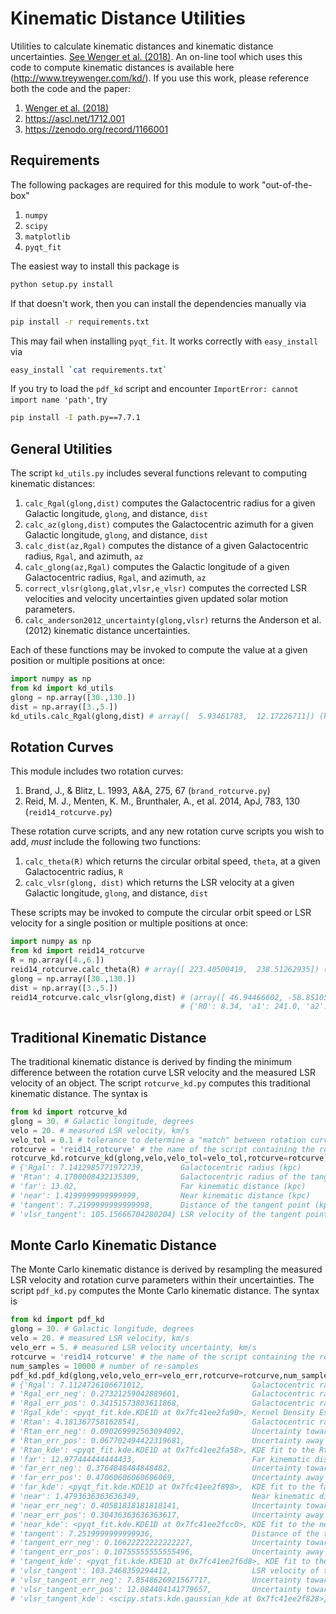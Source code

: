# Kinematic Distance Utilities
Utilities to calculate kinematic distances and kinematic distance uncertainties. [See Wenger et al. (2018)](http://adsabs.harvard.edu/abs/2018ApJ...856...52W). An on-line tool which uses this code to compute kinematic distances is available here (http://www.treywenger.com/kd/). If you use this work, please reference both the code and the paper:
1. [Wenger et al. (2018)](http://adsabs.harvard.edu/abs/2018ApJ...856...52W)
2. https://ascl.net/1712.001
3. https://zenodo.org/record/1166001

## Requirements
The following packages are required for this module to work "out-of-the-box"
1. `numpy`
2. `scipy`
3. `matplotlib`
4. `pyqt_fit`

The easiest way to install this package is
```bash
python setup.py install
```

If that doesn't work, then you can install the dependencies manually via
```bash
pip install -r requirements.txt
```
This may fail when installing `pyqt_fit`. It works correctly with `easy_install` via
```bash
easy_install `cat requirements.txt`
```
If you try to load the `pdf_kd` script and encounter `ImportError: cannot import name 'path'`, try 
```bash
pip install -I path.py==7.7.1
```

## General Utilities
The script `kd_utils.py` includes several functions relevant to computing kinematic distances:
1. `calc_Rgal(glong,dist)` computes the Galactocentric radius for a given Galactic longitude, `glong`, and distance, `dist`
2. `calc_az(glong,dist)` computes the Galactocentric azimuth for a given Galactic longitude, `glong`, and distance, `dist`
3. `calc_dist(az,Rgal)` computes the distance of a given Galactocentric radius, `Rgal`, and azimuth, `az`
4. `calc_glong(az,Rgal)` computes the Galactic longitude of a given Galactocentric radius, `Rgal`, and azimuth, `az`
5. `correct_vlsr(glong,glat,vlsr,e_vlsr)` computes the corrected LSR velocities and velocity uncertainties given updated solar motion parameters.
6. `calc_anderson2012_uncertainty(glong,vlsr)` returns the Anderson et al. (2012) kinematic distance uncertainties.

Each of these functions may be invoked to compute the value at a given position or multiple positions at once:
```python
import numpy as np
from kd import kd_utils
glong = np.array([30.,130.])
dist = np.array([3.,5.])
kd_utils.calc_Rgal(glong,dist) # array([  5.93461783,  12.17226711]) (kpc)
```

## Rotation Curves
This module includes two rotation curves: 
1. Brand, J., & Blitz, L. 1993, A&A, 275, 67 (`brand_rotcurve.py`)
2. Reid, M. J., Menten, K. M., Brunthaler, A., et al. 2014, ApJ, 783, 130 (`reid14_rotcurve.py`)

These rotation curve scripts, and any new rotation curve scripts you wish to add, *must* include the following two functions:
1. `calc_theta(R)` which returns the circular orbital speed, `theta`, at a given Galactocentric radius, `R`
2. `calc_vlsr(glong, dist)` which returns the LSR velocity at a given Galactic longitude, `glong`, and distance, `dist`

These scripts may be invoked to compute the circular orbit speed or LSR velocity for a single position or multiple positions at once:

```python
import numpy as np
from kd import reid14_rotcurve
R = np.array([4.,6.])
reid14_rotcurve.calc_theta(R) # array([ 223.40500419,  238.51262935]) (km/s)
glong = np.array([30.,130.])
dist = np.array([3.,5.])
reid14_rotcurve.calc_vlsr(glong,dist) # (array([ 46.94466602, -58.85105356]), (km/s)
                                      # {'R0': 8.34, 'a1': 241.0, 'a2': 0.9, 'a3': 1.46}) (rotation curve parameters)
```

## Traditional Kinematic Distance
The traditional kinematic distance is derived by finding the minimum difference between the rotation curve LSR velocity and the measured LSR velocity of an object. The script `rotcurve_kd.py` computes this traditional kinematic distance. The syntax is
```python
from kd import rotcurve_kd
glong = 30. # Galactic longitude, degrees
velo = 20. # measured LSR velocity, km/s
velo_tol = 0.1 # tolerance to determine a "match" between rotation curve and measured LSR velocity (km/s)
rotcurve = 'reid14_rotcurve' # the name of the script containing the rotation curve
rotcurve_kd.rotcurve_kd(glong,velo,velo_tol=velo_tol,rotcurve=rotcurve)
# {'Rgal': 7.1412985771972739,        Galactocentric radius (kpc)
# 'Rtan': 4.1700008432135309,         Galactocentric radius of the tangent point (kpc)
# 'far': 13.02,                       Far kinematic distance (kpc)
# 'near': 1.4199999999999999,         Near kinematic distance (kpc)
# 'tangent': 7.2199999999999998,      Distance of the tangent point (kpc)
# 'vlsr_tangent': 105.15666704280204} LSR velocity of the tangent point (km/s)
```

## Monte Carlo Kinematic Distance
The Monte Carlo kinematic distance is derived by resampling the measured LSR velocity and rotation curve parameters within their uncertainties. The script `pdf_kd.py` computes the Monte Carlo kinematic distance. The syntax is
```python
from kd import pdf_kd
glong = 30. # Galactic longitude, degrees
velo = 20. # measured LSR velocity, km/s
velo_err = 5. # measured LSR velocity uncertainty, km/s
rotcurve = 'reid14_rotcurve' # the name of the script containing the rotation curve
num_samples = 10000 # number of re-samples
pdf_kd.pdf_kd(glong,velo,velo_err=velo_err,rotcurve=rotcurve,num_samples=num_samples)
# {'Rgal': 7.1124726106671012,                        Galactocentric radius (kpc)
# 'Rgal_err_neg': 0.27321259042889601,                Galactocentric radius uncertainty toward the Galactic Center (kpc)
# 'Rgal_err_pos': 0.34151573803611868,                Galactocentric radius uncertainty away from the Galactic Center (kpc)
# 'Rgal_kde': <pyqt_fit.kde.KDE1D at 0x7fc41ee2fa90>, Kernel Density Estimator (KDE) fit to the Rgal probability distribution function (PDF)
# 'Rtan': 4.1813677581628541,                         Galactocentric radius of the tangent point (kpc)
# 'Rtan_err_neg': 0.090269992563094092,               Uncertainty toward the Galactic Center (kpc)
# 'Rtan_err_pos': 0.067702494422319681,               Uncertainty away from the Galactic Center (kpc)
# 'Rtan_kde': <pyqt_fit.kde.KDE1D at 0x7fc41ee2fa58>, KDE fit to the Rtan PDF
# 'far': 12.977444444444433,                          Far kinematic distance (kpc)
# 'far_err_neg': 0.3764848484848482,                  Uncertainty toward the Sun (kpc)
# 'far_err_pos': 0.47060606060606069,                 Uncertainty away from the Sun (kpc)
# 'far_kde': <pyqt_fit.kde.KDE1D at 0x7fc41ee2f898>,  KDE fit to the far PDF
# 'near': 1.4793636363636349,                         Near kinematic distance (kpc)
# 'near_err_neg': 0.40581818181818141,                Uncertainty toward the Sun (kpc)
# 'near_err_pos': 0.30436363636363617,                Uncertainty away from the Sun (kpc)
# 'near_kde': <pyqt_fit.kde.KDE1D at 0x7fc41ee2fcc0>, KDE fit to the near PDF
# 'tangent': 7.2519999999999936,                      Distance of the tangent point (kpc)
# 'tangent_err_neg': 0.16622222222222227,             Uncertainty toward the Sun (kpc)
# 'tangent_err_pos': 0.10755555555555496,             Uncertainty away from the Sun (kpc)
# 'tangent_kde': <pyqt_fit.kde.KDE1D at 0x7fc41ee2f6d8>, KDE fit to the tangent PDF
# 'vlsr_tangent': 103.2468359294412,                  LSR velocity of the tangent point (km/s)
# 'vlsr_tangent_err_neg': 7.8548626921567717,         Uncertainty toward negative LSR velocity (km/s)
# 'vlsr_tangent_err_pos': 12.084404141779657,         Uncertainty toward positive LSR velocity (km/s)
# 'vlsr_tangent_kde': <scipy.stats.kde.gaussian_kde at 0x7fc41ee2f828>} KDE fit to vlsr_tangent PDF
```
